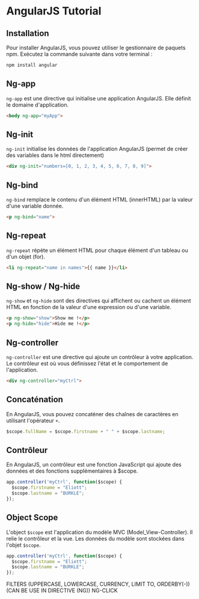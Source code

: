 # AngularJS Tutorial
## Installation 

Pour installer AngularJS, vous pouvez utiliser le gestionnaire de paquets npm. Exécutez la commande suivante dans votre terminal :  
```bash
npm install angular
```

## Ng-app

`ng-app` est une directive qui initialise une application AngularJS. Elle définit le domaine d'application.  
```html
<body ng-app="myApp">
```

## Ng-init

`ng-init` initialise les données de l'application AngularJS (permet de créer des variables dans le html directement)  
```html
<div ng-init="numbers=[0, 1, 2, 3, 4, 5, 6, 7, 8, 9]">
```

## Ng-bind

`ng-bind` remplace le contenu d'un élément HTML (innerHTML) par la valeur d'une variable donnée.
```html
<p ng-bind="name">
```

## Ng-repeat

`ng-repeat` répète un élément HTML pour chaque élément d'un tableau ou d'un objet (for).
```html
<li ng-repeat="name in names">{{ name }}</li>
```

## Ng-show / Ng-hide

`ng-show` et `ng-hide` sont des directives qui affichent ou cachent un élément HTML en fonction de la valeur d'une expression ou d'une variable.
```html
<p ng-show="show">Show me !</p>
<p ng-hide="hide">Hide me !</p>
```

## Ng-controller

`ng-controller` est une directive qui ajoute un contrôleur à votre application. Le contrôleur est où vous définissez l'état et le comportement de l'application.
```html
<div ng-controller="myCtrl">
```

## Concaténation 

En AngularJS, vous pouvez concaténer des chaînes de caractères en utilisant l'opérateur `+`.
```javascript
$scope.fullName = $scope.firstname + " " + $scope.lastname;
```

## Contrôleur

En AngularJS, un contrôleur est une fonction JavaScript qui ajoute des données et des fonctions supplémentaires à $scope.
```javascript
app.controller('myCtrl', function($scope) {
  $scope.firstname = "Eliott";
  $scope.lastname = "BURKLE";
});
```

## Object Scope

L'object `$scope` est l'application du modèle MVC (Model_View-Controller). Il relie le contrôleur et la vue. Les données du modèle sont stockées dans l'objet `$scope`.
```javascript
app.controller('myCtrl', function($scope) {
  $scope.firstname = "Eliott";
  $scope.lastname = "BURKLE";
});
```


FILTERS (UPPERCASE, LOWERCASE, CURRENCY, LIMIT TO, ORDERBY(-)) (CAN BE USE IN DIRECTIVE (NG))
NG-CLICK